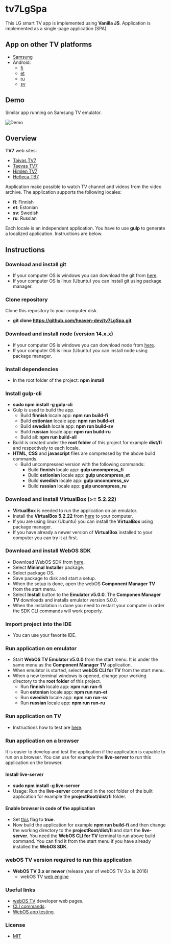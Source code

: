 # tv7LgSpa

This LG smart TV app is implemented using __Vanilla JS__. Application is implemented as a single-page application (SPA).

## App on other TV platforms
  - [Samsung](https://github.com/heaven-dev/tv7SamsungNg)
  - Android:
    - [fi](https://github.com/heaven-dev/taivasTv7Android)
    - [et](https://github.com/heaven-dev/taevasTv7Android)
    - [ru](https://github.com/heaven-dev/nebesaTv7Android)
    - [sv](https://github.com/heaven-dev/himlenTv7Android)

## Demo

Similar app running on Samsung TV emulator.

![Demo](https://github.com/heaven-dev/demo/blob/main/demo/demo.gif)

## Overview

__TV7__ web sites:
  - [Taivas TV7](https://www.tv7.fi/)
  - [Taevas TV7](https://www.tv7.ee/)
  - [Himlen TV7](https://www.himlentv7.se/)
  - [Небеса ТВ7](https://www.nebesatv7.com/)

Application make possible to watch TV channel and videos from the video archive. The application supports the following locales:
  - __fi__: Finnish
  - __et__: Estonian
  - __sv__: Swedish
  - __ru__: Russian

Each locale is an independent application. You have to use __gulp__ to generate a localized application. Instructions are below.

## Instructions

### Download and install git
  - If your computer OS is windows you can download the git from [here](https://git-scm.com/download/win).
  - If your computer OS is linux (Ubuntu) you can install git using package manager.

### Clone repository
Clone this repository to your computer disk.
  - __git clone https://github.com/heaven-dev/tv7LgSpa.git__

### Download and install node (version 14.x.x)
  - If your computer OS is windows you can download node from [here](https://nodejs.org/en/download/).
  - If your computer OS is linux (Ubuntu) you can install node using package manager.

### Install dependencies
  - In the root folder of the project: __npm install__

### Install gulp-cli
  - __sudo npm install -g gulp-cli__
  - Gulp is used to build the app.
    - Build __finnish__ locale app: __npm run build-fi__
    - Build __estionian__ locale app: __npm run build-et__
    - Build __swedish__ locale app: __npm run build-sv__
    - Build __russian__ locale app: __npm run build-ru__
    - Build all: __npm run build-all__
  - Build is created under the __root folder__ of this project for example __dist/fi__ and respectively to each locale.
  - __HTML__, __CSS__ and __javascript__ files are compressed by the above build commands.
    - Build uncompressed version with the following commands:
      - Build __finnish__ locale app: __gulp uncompress_fi__
      - Build __estionian__ locale app: __gulp uncompress_et__
      - Build __swedish__ locale app: __gulp uncompress_sv__
      - Build __russian__ locale app: __gulp uncompress_ru__

### Download and install VirtualBox (>= 5.2.22)
  - __VirtualBox__ is needed to run the application on an emulator.
  - Install the __VirtualBox 5.2.22__ from [here](https://www.virtualbox.org/wiki/Download_Old_Builds_5_2) to your computer.
  - If you are using linux (Ubuntu) you can install the __VirtualBox__ using package manager.
  - If you have already a newer version of __VirtualBox__ installed to your computer you can try it at first.

### Download and install WebOS SDK
  - Download WebOS SDK from [here](http://webostv.developer.lge.com/sdk/installation/).
  - Select __Minimal Installer__ package.
  - Select package OS.
  - Save package to disk and start a setup.
  - When the setup is done, open the webOS __Component Manager TV__ from the start menu.
  - Select __Install__ button to the __Emulator v5.0.0__. The __Componen Manager TV__ downloads and installs emulator version 5.0.0.
  - When the installation is done you need to restart your computer in order the SDK CLI commands will work properly.

### Import project into the IDE
  - You can use your favorite IDE.

### Run application on emulator
  - Start __WebOS TV Emulator v5.0.0__ from the start menu. It is under the same menu as the __Component Manager TV__ application.
  - When emulator is started, select __webOS CLI for TV__ from the start menu. 
  - When a new terminal windows is opened, change your working directory to the __root folder__ of this project.
    - Run __finnish__ locale app: __npm run run-fi__
    - Run __estonian__ locale app: __npm run run-et__
    - Run __swedish__ locale app: __npm run run-sv__
    - Run __russian__ locale app: __npm run run-ru__

### Run application on TV
  - Instructions how to test are [here](https://webostv.developer.lge.com/develop/app-test/).

### Run application on a browser
It is easier to develop and test the application if the application is capable to run on a browser. You can use for example the __live-server__ to run this application on the browser.

#### Install live-server
  - __sudo npm install -g live-server__
  - Usage: Run the __live-server__ command in the root folder of the built application for example the __projectRoot/dist/fi__ folder.
    
#### Enable browser in code of the application
  - Set [this](https://github.com/heaven-dev/tv7LgSpa/blob/master/js/util/constants.js#L3) flag to __true__.
  - Now build the application for example __npm run build-fi__ and then change the working directory to the __projectRoot/dist/fi__ and start the __live-server__. You need the __WebOS CLI for TV__ terminal to run above build command. You can find it from the start menu if you have already installed the __WebOS SDK__.

### webOS TV version required to run this application 
  - __WebOS TV 3.x or newer__ (release year of webOS TV 3.x is 2016)
    - webOS TV [web engine](http://webostv.developer.lge.com/discover/specifications/web-engine/)

### Useful links
  - [webOS TV](http://webostv.developer.lge.com/) developer web pages.
  - [CLI commands](http://webostv.developer.lge.com/sdk/tools/using-webos-tv-cli/).
  - [WebOS app testing](https://webostv.developer.lge.com/develop/app-test/).

### License
 - [MIT](https://github.com/heaven-dev/tv7LgSpa/blob/master/LICENSE.md)

 